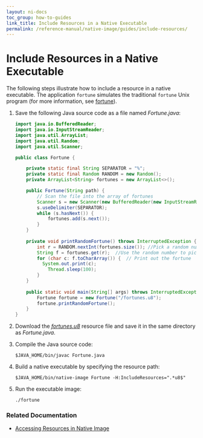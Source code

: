 ```yaml
---
layout: ni-docs
toc_group: how-to-guides
link_title: Include Resources in a Native Executable
permalink: /reference-manual/native-image/guides/include-resources/
---
```


# Include Resources in a Native Executable

The following steps illustrate how to include a resource in a native executable. The application `fortune` simulates the traditional `fortune` Unix program (for more information, see [fortune](https://en.wikipedia.org/wiki/Fortune_(Unix))).

1. Save the following Java source code as a file named _Fortune.java_:

    ```java
    import java.io.BufferedReader;
    import java.io.InputStreamReader;
    import java.util.ArrayList;
    import java.util.Random;
    import java.util.Scanner;

    public class Fortune {

        private static final String SEPARATOR = "%";
        private static final Random RANDOM = new Random();
        private ArrayList<String> fortunes = new ArrayList<>();

        public Fortune(String path) {
            // Scan the file into the array of fortunes
            Scanner s = new Scanner(new BufferedReader(new InputStreamReader(this.getClass().getResourceAsStream(path))));
            s.useDelimiter(SEPARATOR);
            while (s.hasNext()) {
                fortunes.add(s.next());
            }
        }
        
        private void printRandomFortune() throws InterruptedException {
            int r = RANDOM.nextInt(fortunes.size()); //Pick a random number
            String f = fortunes.get(r);  //Use the random number to pick a random fortune
            for (char c: f.toCharArray()) {  // Print out the fortune
              System.out.print(c);
                Thread.sleep(100); 
            }
        }
      
        public static void main(String[] args) throws InterruptedException {
            Fortune fortune = new Fortune("/fortunes.u8");
            fortune.printRandomFortune();
        }
    }
    ```

2. Download the [_fortunes.u8_](../assets/fortunes.u8) resource file and save it in the same directory as _Fortune.java_.

3. Compile the Java source code:

    ```shell
    $JAVA_HOME/bin/javac Fortune.java
    ```

4. Build a native executable by specifying the resource path:

    ```shell
    $JAVA_HOME/bin/native-image Fortune -H:IncludeResources=".*u8$"
    ```

5. Run the executable image: 

    ```shell
    ./fortune
    ```

### Related Documentation

* [Accessing Resources in Native Image](../Resources.md)
